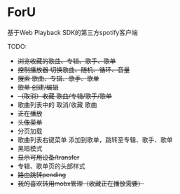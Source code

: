 # ForU

基于Web Playback SDK的第三方spotify客户端

TODO:
- ~~浏览收藏的歌曲、专辑、歌手、歌单~~
- ~~控制播放器  切换歌曲、随机、循环、音量~~
- ~~搜索  歌曲、专辑、歌手、歌单~~
- ~~歌单  创建/编辑~~ 
- ~~（取消）收藏  歌曲/专辑/歌手/歌单~~
- 歌曲列表中的 取消/收藏 歌曲
- ~~正在播放~~
- ~~头像菜单~~
- 分页加载
- 歌曲列表右键菜单  添加到歌单，跳转至专辑、歌手、歌单
- 黑暗模式
- ~~显示可用设备/transfer~~
- 专辑、歌单页的头部样式
- ~~路由跳转pending~~
- ~~我的喜欢转用mobx管理（收藏正在播放需要）~~